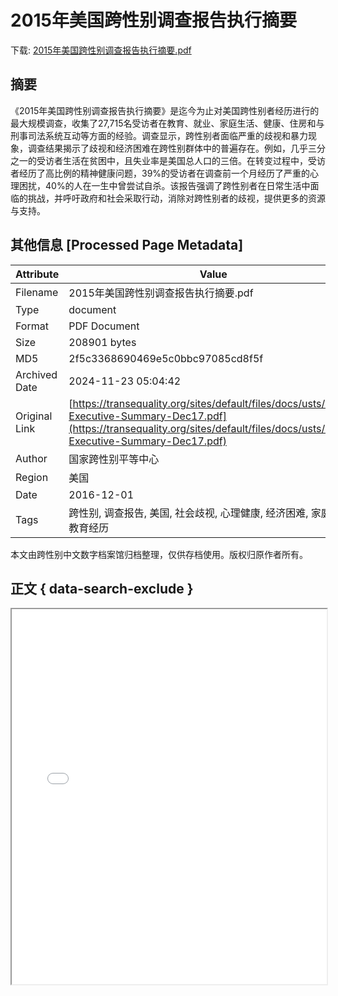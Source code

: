 # 2015年美国跨性别调查报告执行摘要

<!-- tcd_download_link -->
下载: <a href="2015年美国跨性别调查报告执行摘要.pdf" download>2015年美国跨性别调查报告执行摘要.pdf</a>
<!-- tcd_download_link_end -->

## 摘要

<!-- tcd_abstract -->
《2015年美国跨性别调查报告执行摘要》是迄今为止对美国跨性别者经历进行的最大规模调查，收集了27,715名受访者在教育、就业、家庭生活、健康、住房和与刑事司法系统互动等方面的经验。调查显示，跨性别者面临严重的歧视和暴力现象，调查结果揭示了歧视和经济困难在跨性别群体中的普遍存在。例如，几乎三分之一的受访者生活在贫困中，且失业率是美国总人口的三倍。在转变过程中，受访者经历了高比例的精神健康问题，39%的受访者在调查前一个月经历了严重的心理困扰，40%的人在一生中曾尝试自杀。该报告强调了跨性别者在日常生活中面临的挑战，并呼吁政府和社会采取行动，消除对跨性别者的歧视，提供更多的资源与支持。

<!-- tcd_abstract_end -->

## 其他信息 [Processed Page Metadata]

| Attribute       | Value                                  |
|-----------------|----------------------------------------|
| Filename        | 2015年美国跨性别调查报告执行摘要.pdf                             |
| Type            | document                                 |
| Format          | PDF Document                               |
| Size            | 208901 bytes                           |
| MD5             | 2f5c3368690469e5c0bbc97085cd8f5f                                  |
| Archived Date   | 2024-11-23 05:04:42                             |
| Original Link   | [https://transequality.org/sites/default/files/docs/usts/USTS-Executive-Summary-Dec17.pdf](https://transequality.org/sites/default/files/docs/usts/USTS-Executive-Summary-Dec17.pdf)                         |
| Author          | 国家跨性别平等中心                               |
| Region          | 美国                               |
| Date            | 2016-12-01                                 |
| Tags            | 跨性别, 调查报告, 美国, 社会歧视, 心理健康, 经济困难, 家庭支持, 教育经历                                 |

本文由跨性别中文数字档案馆归档整理，仅供存档使用。版权归原作者所有。


## 正文 { data-search-exclude }

<!-- tcd_main_text -->
<iframe src="../2015年美国跨性别调查报告执行摘要.pdf" width="100%" height="600px">
    <p>无法显示PDF，请下载查看。</p>
</iframe>
<!-- tcd_main_text_end -->

